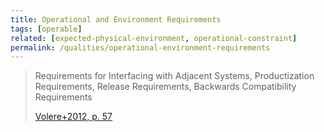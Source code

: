 ```yaml
---
title: Operational and Environment Requirements
tags: [operable]
related: [expected-physical-environment, operational-constraint]
permalink: /qualities/operational-environment-requirements
---
```


> Requirements for Interfacing with Adjacent Systems, Productization Requirements, Release Requirements, Backwards Compatibility Requirements
>
>[Volere+2012, p. 57](/references/#volere)


